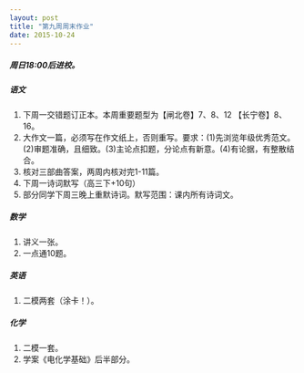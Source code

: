 ```yaml
---
layout: post
title: "第九周周末作业"
date: 2015-10-24
---
```


##### 周日18:00后进校。

##### 语文
1. 下周一交错题订正本。本周重要题型为【闸北卷】7、8、12 【长宁卷】8、16。
2. 大作文一篇，必须写在作文纸上，否则重写。要求：(1)先浏览年级优秀范文。(2)审题准确，且细致。(3)主论点扣题，分论点有新意。(4)有论据，有整散结合。
3. 核对三部曲答案，两周内核对完1-11篇。
4. 下周一诗词默写（高三下+10句）
5. 部分同学下周三晚上重默诗词。默写范围：课内所有诗词文。

##### 数学
1. 讲义一张。
2. 一点通10题。

##### 英语
1. 二模两套（涂卡！）。

##### 化学
1. 二模一套。
2. 学案《电化学基础》后半部分。
